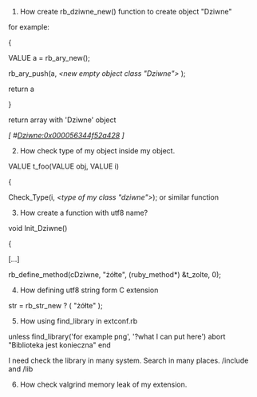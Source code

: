 1. How create rb_dziwne_new() function to create object "Dziwne"

for example:

{

VALUE a = rb_ary_new();

 rb_ary_push(a, _<new empty object class "Dziwne">_ );

 return a
 
}

return array with 'Dziwne' object

_[ #<Dziwne:0x000056344f52a428> ]_


2. How check type of my object inside my object.

VALUE t_foo(VALUE obj, VALUE i)

{

 Check_Type(i, _<type of my class "dziwne">_); or similar function


3. How create a function with utf8 name?

void Init_Dziwne()

{

[...]

 rb_define_method(cDziwne, "żółte", (ruby_method*) &t_zolte, 0);


4. How defining utf8 string form C extension

 str = rb_str_new ? ( "żółte" );


5. How using find_library in extconf.rb

unless find_library('for example png', '?what I can put here')
  abort "Biblioteka jest konieczna"
end

I need check the library in many system. Search in many places.
/include and /lib

6. How check valgrind memory leak of my extension.

